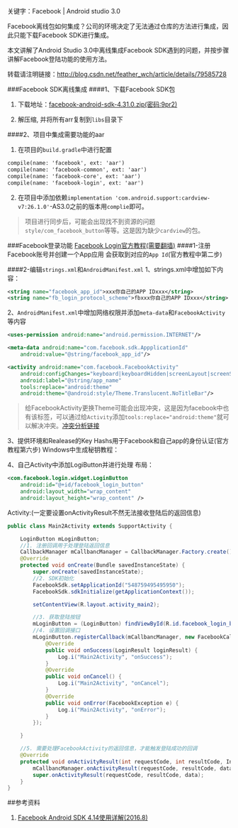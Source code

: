 关键字：Facebook | Android studio 3.0

Facebook离线包如何集成？公司的环境决定了无法通过仓库的方法进行集成，因此只能下载Facebook SDK进行集成。

本文讲解了Android Studio 3.0中离线集成Facebook SDK遇到的问题，并按步骤讲解Facebook登陆功能的使用方法。

转载请注明链接：http://blog.csdn.net/feather_wch/article/details/79585728

###Facebook SDK离线集成
####1、下载Facebook SDK包
1. 下载地址：[facebook-android-sdk-4.31.0.zip(密码:9pr2)](https://pan.baidu.com/s/1oEeyK7jiDJss8fgTkNcFVA)

2. 解压缩, 并将所有arr复制到`libs`目录下

####2、项目中集成需要功能的aar

1. 在项目的`build.gradle`中进行配置
```xml
compile(name: 'facebook', ext: 'aar')
compile(name: 'facebook-common', ext: 'aar')
compile(name: 'facebook-core', ext: 'aar')
compile(name: 'facebook-login', ext: 'aar')
```

2. 在项目中添加依赖`implementation 'com.android.support:cardview-v7:26.1.0'`-AS3.0之前的版本用`complie`即可。
>项目进行同步后，可能会出现找不到资源的问题`style/com_facebook_button`等等。这是因为缺少`cardview`的包。

###Facebook登录功能
[Facebook Login官方教程(需要翻墙)](https://developers.facebook.com/docs/facebook-login/android?sdk=fbsdk)
####1-注册Facebook账号并创建一个App应用
会获取到对应的`App Id`(官方教程中第二步)

####2-编辑`strings.xml`和`AndroidManifest.xml`
1、strings.xml中增加如下内容：
```xml
<string name="facebook_app_id">xxx你自己的APP IDxxx</string>
<string name="fb_login_protocol_scheme">fbxxx你自己的APP IDxxx</string>
```

2、`AndroidManifest.xml`中增加网络权限并添加`meta-data`和`FacebookActivity`等内容
```xml
<uses-permission android:name="android.permission.INTERNET"/>

<meta-data android:name="com.facebook.sdk.AppplicationId"
    android:value="@string/facebook_app_id"/>

<activity android:name="com.facebook.FacebookActivity"
    android:configChanges="keyboard|keyboardHidden|screenLayout|screenSize|orientation"
    android:label="@string/app_name"
    tools:replace="android:theme"
    android:theme="@android:style/Theme.Translucent.NoTitleBar"/>
```
>给FacebookActivity更换Theme可能会出现冲突，这是因为facebook中也有该标签，可以通过给`Activity`添加`tools:replace="android:theme"`就可以解决冲突。[冲突分析链接](http://blog.csdn.net/feather_wch/article/details/79581743)

3、提供环境和Realease的Key Hashs用于Facebook和自己app的身份认证(官方教程第六步)
Windows中生成秘钥教程：

4、自己Activity中添加LogiButton并进行处理
布局：
```xml
<com.facebook.login.widget.LoginButton
    android:id="@+id/facebook_login_button"
    android:layout_width="wrap_content"
    android:layout_height="wrap_content" />
```
Activity:(一定要设置onActivityResult不然无法接收登陆后的返回信息)
```java
public class Main2Activity extends SupportActivity {

    LoginButton mLoginButton;
    //1. 注册回调用于处理登陆返回信息
    CallbackManager mCallbancManager = CallbackManager.Factory.create();
    @Override
    protected void onCreate(Bundle savedInstanceState) {
        super.onCreate(savedInstanceState);
        //2. SDK初始化
        FacebookSdk.setApplicationId("548759495495950");
        FacebookSdk.sdkInitialize(getApplicationContext());

        setContentView(R.layout.activity_main2);

        //3. 获取登陆按钮
        mLoginButton = (LoginButton) findViewById(R.id.facebook_login_button);
        //4. 设置回调接口
        mLoginButton.registerCallback(mCallbancManager, new FacebookCallback<LoginResult>() {
            @Override
            public void onSuccess(LoginResult loginResult) {
                Log.i("Main2Activity", "onSuccess");
            }
            @Override
            public void onCancel() {
                Log.i("Main2Activity", "onCancel");
            }
            @Override
            public void onError(FacebookException e) {
                Log.i("Main2Activity", "onError");
            }
        });

    }

    //5. 需要处理FacebookActivity的返回信息，才能触发登陆成功的回调
    @Override
    protected void onActivityResult(int requestCode, int resultCode, Intent data) {
        mCallbancManager.onActivityResult(requestCode, resultCode, data);
        super.onActivityResult(requestCode, resultCode, data);
    }
}
```

##参考资料
1. [ Facebook Android SDK 4.14使用详解(2016.8)](http://blog.csdn.net/lvshaorong/article/details/52243171)

